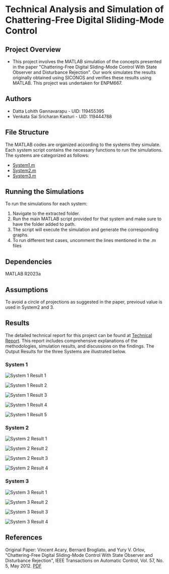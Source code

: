 # Technical Analysis and Simulation of Chattering-Free Digital Sliding-Mode Control

## Project Overview
- This project involves the MATLAB simulation of the concepts presented in the paper "Chattering-Free Digital Sliding-Mode Control With State Observer and Disturbance Rejection". Our work simulates the results originally obtained using SICONOS and verifies these results using MATLAB. This project was undertaken for ENPM667. 

## Authors
- Datta Lohith Gannavarapu - UID: 119455395
- Venkata Sai Sricharan Kasturi - UID: 119444788

## File Structure
The MATLAB codes are organized according to the systems they simulate. Each system script contains the necessary functions to run the simulations. The systems are categorized as follows:

- [System1.m](Project/System1.m)
- [System2.m](Project/System2.m)
- [System3.m](Project/System3.m)

## Running the Simulations
To run the simulations for each system:

1. Navigate to the extracted folder.
2. Run the main MATLAB script provided for that system and make sure to have the folder added to path.
3. The script will execute the simulation and generate the corresponding graphs.
4. To run different test cases, uncomment the lines mentioned in the .m files

## Dependencies
MATLAB R2023a

## Assumptions
To avoid a circle of projections as suggested in the paper, previoud value is used in System2 and 3.

## Results
The detailed technical report for this project can be found at [Technical Report](gdatta_charan03_technical_report.pdf). This report includes comprehensive explanations of the methodologies, simulation results, and discussions on the findings. The Output Results for the three Systems are illustrated below.

### System 1

![System 1 Result 1](Project/Results/sys1_1.jpg)

![System 1 Result 2](Project/Results/sys1_2.jpg)

![System 1 Result 3](Project/Results/sys1_3.jpg)

![System 1 Result 4](Project/Results/sys1_4.jpg)

![System 1 Result 5](Project/Results/sys1_5.jpg)


### System 2

![System 2 Result 1](Project/Results/sys2_1.jpg)

![System 2 Result 2](Project/Results/sys2_2.jpg)

![System 2 Result 3](Project/Results/sys2_3.jpg)

![System 2 Result 4](Project/Results/sys2_4.jpg)

### System 3

![System 3 Result 1](Project/Results/sys3_1.jpg)

![System 3 Result 2](Project/Results/sys3_2.jpg)

![System 3 Result 3](Project/Results/sys3_3.jpg)

![System 3 Result 4](Project/Results/sys3_4.jpg)


## References
Original Paper: Vincent Acary, Bernard Brogliato, and Yury V. Orlov, "Chattering-Free Digital Sliding-Mode Control With State Observer and Disturbance Rejection", IEEE Transactions on Automatic Control, Vol. 57, No. 5, May 2012. [PDF](Chattering-Free_Digital_Sliding-Mode_Control_With_State_Observer_and_Disturbance_Rejection.pdf)
